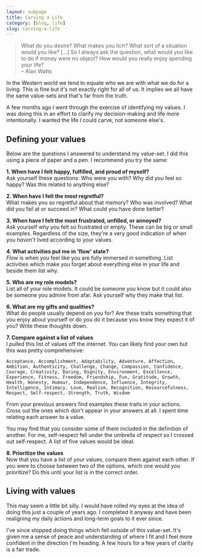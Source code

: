 ```yaml
---
layout: subpage
title: Carving a Life
category: [blog, life]
slug: carving-a-life
---
```

<blockquote class="large">
	<p>What do you desire? What makes you itch? What sort of a situation would you like? [...] So I always ask the question, what would you like to do if money were no object? How would you really enjoy spending your life?
	<br>– Alan Watts</p>
</blockquote>

In the Western world we tend to equate who we are with what we do for a living. This is fine but it's not exactly right for all of us. It implies we all have the same value-sets and that's far from the truth.

A few months ago I went through the exercise of identifying my values. I was doing this in an effort to clarify my decision-making and life more intentionally. I wanted the life _I_ could carve, not someone else's.

## Defining your values 

Below are the questions I answered to understand my value-set. I did this using a piece of paper and a pen. I recommend you try the same:

**1. When have I felt happy, fulfilled, and proud of myself?**  
Ask yourself these questions: Who were you with? Why did you feel so happy? Was this related to anything else? 

**2. When have I felt the most regretful?**  
What makes you so regretful about that memory? Who was involved? What did you fail at or succeed in? What could you have done better?

**3. When have I felt the most frustrated, unfilled, or annoyed?**  
Ask yourself why you felt so frustrated or empty. These can be big or small examples. Regardless of the size, they're a very good indication of when you _haven't_ lived according to your values. 

**4. What activities put me in 'flow' state?**  
_Flow_ is when you feel like you are fully immersed in something. List activities which make you forget about everything else in your life and beside them list why.

**5. Who are my role models?**  
List all of your role models. It could be someone you know but it could also be someone you admire from afar. Ask yourself why they make that list.

**6. What are my gifts and qualities?**  
What do people usually depend on you for? Are these traits something that you enjoy about yourself or do you do it because you know they expect it of you? Write these thoughts down.

**7. Compare against a list of values**  
I pulled this list of values off the internet. You can likely find your own but this was pretty comprehensive:

	Acceptance, Accomplishment, Adaptability, Adventure, Affection, Ambition, Authenticity, Challenge, Change, Compassion, Confidence, Courage, Creativity, Daring, Dignity, Environment, Excellence, Experience, Fitness, Freedom, Friendship, Fun, Gratitude, Growth, Health, Honesty, Humour, Independence, Influence, Integrity, Intelligence, Intimacy, Love, Realism, Recognition, Resourcefulness, Respect, Self-respect, Strength, Truth, Wisdom

From your previous answers find examples these traits in your actions. Cross out the ones which don't appear in your answers at all. I spent time relating each answer to a value.

You may find that you consider some of them included in the definition of another. For me, self-respect fell under the umbrella of _respect_ so I crossed out self-respect. A list of five values would be ideal.

**8. Prioritize the values**  
Now that you have a list of your values, compare them against each other. If you were to choose between two of the options, which one would you prioritize? Do this until your list is in the correct order.

## Living with values

This may seem a little bit silly. I would have rolled my eyes at the idea of doing this just a couple of years ago. I completed it anyway and have been realigning my daily actions and long-term goals to it ever since.

I've since stopped doing things which fell outside of this value-set. It's given me a sense of peace and understanding of where I fit and I feel more confident in the direction I'm heading. A few hours for a few years of clarity is a fair trade.
